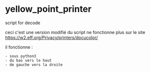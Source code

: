 # yellow_point_printer
script for decode

ceci c'est une version modifié du script ne fonctionne plus sur le site https://w2.eff.org/Privacy/printers/docucolor/

il fonctionne :
	
 	- sous python3
	- du bas vers le haut
 	- de gauche vers la droite 
